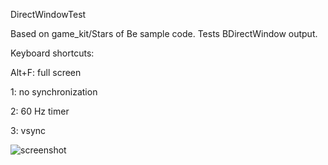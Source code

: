 DirectWindowTest

Based on game_kit/Stars of Be sample code.
Tests BDirectWindow output.

Keyboard shortcuts:

Alt+F: full screen

1: no synchronization

2: 60 Hz timer

3: vsync

![screenshot](https://raw.githubusercontent.com/X547/HaikuUtils/master/DirectWindowTest/screenshot.png)
